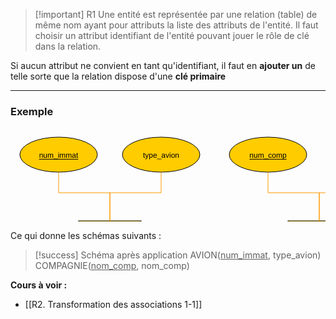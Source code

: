 >[!important] R1
>Une entité est représentée par une relation (table) de même nom ayant pour attributs la liste des attributs de l'entité.
> Il faut choisir un attribut identifiant de l'entité pouvant jouer le rôle de clé dans la relation.
> 
Si aucun attribut ne convient en tant qu'identifiant, il faut en **ajouter un** de telle sorte que la relation dispose d'une **clé primaire**

---

### Exemple

<center><?xml version="1.0" encoding="UTF-8"?><svg xmlns="http://www.w3.org/2000/svg" xmlns:xlink="http://www.w3.org/1999/xlink" fill-opacity="1" color-rendering="auto" color-interpolation="auto" text-rendering="auto" stroke="black" stroke-linecap="square" width="653" stroke-miterlimit="10" shape-rendering="auto" stroke-opacity="1" fill="black" stroke-dasharray="none" font-weight="normal" stroke-width="1" height="194" font-family="'Dialog'" font-style="normal" stroke-linejoin="miter" font-size="12px" stroke-dashoffset="0" image-rendering="auto">  <!--Generated by ySVG 2.6-->  <defs id="genericDefs"/>  <g>    <defs id="defs1">      <clipPath clipPathUnits="userSpaceOnUse" id="clipPath1">        <path d="M0 0 L653 0 L653 194 L0 194 L0 0 Z"/>      </clipPath>      <clipPath clipPathUnits="userSpaceOnUse" id="clipPath2">        <path d="M370 132 L1023 132 L1023 326 L370 326 L370 132 Z"/>      </clipPath>    </defs>    <g fill="rgb(255,204,0)" text-rendering="geometricPrecision" shape-rendering="geometricPrecision" transform="matrix(1,0,0,1,-370,-132)" stroke="rgb(255,204,0)">      <ellipse rx="62" ry="28" clip-path="url(#clipPath2)" cx="447" cy="175" stroke="none"/>    </g>    <g text-rendering="geometricPrecision" stroke-miterlimit="1.45" shape-rendering="geometricPrecision" transform="matrix(1,0,0,1,-370,-132)" stroke-linecap="butt">      <ellipse rx="62" fill="none" ry="28" clip-path="url(#clipPath2)" cx="447" cy="175"/>      <text x="415.6582" xml:space="preserve" y="179.7139" clip-path="url(#clipPath2)" font-family="sans-serif" stroke="none">num_immat</text>      <line y2="182.3506" fill="none" x1="415.6582" clip-path="url(#clipPath2)" x2="478.3418" y1="182.3506"/>    </g>    <g fill="rgb(255,204,0)" text-rendering="geometricPrecision" shape-rendering="geometricPrecision" transform="matrix(1,0,0,1,-370,-132)" stroke="rgb(255,204,0)">      <ellipse rx="62" ry="28" clip-path="url(#clipPath2)" cx="611" cy="175" stroke="none"/>    </g>    <g text-rendering="geometricPrecision" stroke-miterlimit="1.45" shape-rendering="geometricPrecision" transform="matrix(1,0,0,1,-370,-132)" stroke-linecap="butt">      <ellipse rx="62" fill="none" ry="28" clip-path="url(#clipPath2)" cx="611" cy="175"/>      <text x="581.9785" xml:space="preserve" y="179.7139" clip-path="url(#clipPath2)" font-family="sans-serif" stroke="none">type_avion</text>    </g>    <g fill="rgb(255,204,0)" text-rendering="geometricPrecision" shape-rendering="geometricPrecision" transform="matrix(1,0,0,1,-370,-132)" stroke="rgb(255,204,0)">      <rect x="479" width="100" height="30" y="281" clip-path="url(#clipPath2)" stroke="none"/>    </g>    <g text-rendering="geometricPrecision" stroke-miterlimit="1.45" shape-rendering="geometricPrecision" transform="matrix(1,0,0,1,-370,-132)" stroke-linecap="butt">      <rect fill="none" x="479" width="100" height="30" y="281" clip-path="url(#clipPath2)"/>      <text x="510.3291" xml:space="preserve" y="300.7139" clip-path="url(#clipPath2)" font-family="sans-serif" stroke="none">AVION</text>    </g>    <g fill="rgb(255,204,0)" text-rendering="geometricPrecision" shape-rendering="geometricPrecision" transform="matrix(1,0,0,1,-370,-132)" stroke="rgb(255,204,0)">      <ellipse rx="62" ry="28" clip-path="url(#clipPath2)" cx="782" cy="175" stroke="none"/>    </g>    <g text-rendering="geometricPrecision" stroke-miterlimit="1.45" shape-rendering="geometricPrecision" transform="matrix(1,0,0,1,-370,-132)" stroke-linecap="butt">      <ellipse rx="62" fill="none" ry="28" clip-path="url(#clipPath2)" cx="782" cy="175"/>      <text x="752.3193" xml:space="preserve" y="179.7139" clip-path="url(#clipPath2)" font-family="sans-serif" stroke="none">num_comp</text>      <line y2="182.3506" fill="none" x1="752.3193" clip-path="url(#clipPath2)" x2="811.6807" y1="182.3506"/>    </g>    <g fill="rgb(255,204,0)" text-rendering="geometricPrecision" shape-rendering="geometricPrecision" transform="matrix(1,0,0,1,-370,-132)" stroke="rgb(255,204,0)">      <ellipse rx="62" ry="28" clip-path="url(#clipPath2)" cx="946" cy="175" stroke="none"/>    </g>    <g text-rendering="geometricPrecision" stroke-miterlimit="1.45" shape-rendering="geometricPrecision" transform="matrix(1,0,0,1,-370,-132)" stroke-linecap="butt">      <ellipse rx="62" fill="none" ry="28" clip-path="url(#clipPath2)" cx="946" cy="175"/>      <text x="916.3193" xml:space="preserve" y="179.7139" clip-path="url(#clipPath2)" font-family="sans-serif" stroke="none">nom_comp</text>    </g>    <g fill="rgb(255,204,0)" text-rendering="geometricPrecision" shape-rendering="geometricPrecision" transform="matrix(1,0,0,1,-370,-132)" stroke="rgb(255,204,0)">      <rect x="814" width="100" height="30" y="281" clip-path="url(#clipPath2)" stroke="none"/>    </g>    <g text-rendering="geometricPrecision" stroke-miterlimit="1.45" shape-rendering="geometricPrecision" transform="matrix(1,0,0,1,-370,-132)" stroke-linecap="butt">      <rect fill="none" x="814" width="100" height="30" y="281" clip-path="url(#clipPath2)"/>      <text x="827.3291" xml:space="preserve" y="300.7139" clip-path="url(#clipPath2)" font-family="sans-serif" stroke="none">COMPAGNIE</text>      <path fill="none" d="M447 203 L447 236 L611 236 L611 203" clip-path="url(#clipPath2)" stroke="rgb(255,153,0)"/>      <path fill="none" d="M529 281 L529 236 L529 236 L529 281" clip-path="url(#clipPath2)" stroke="rgb(255,153,0)"/>      <path fill="none" d="M782 203 L782 236 L946 236 L946 203" clip-path="url(#clipPath2)" stroke="rgb(255,153,0)"/>      <path fill="none" d="M864 281 L864 236 L864 236 L864 281" clip-path="url(#clipPath2)" stroke="rgb(255,153,0)"/>    </g>  </g></svg></center>

Ce qui donne les schémas suivants :

>[!success] Schéma après application 
>AVION(<u>num_immat</u>, type_avion)
COMPAGNIE(<u>nom_comp</u>, nom_comp)

**Cours à voir :**
- [[R2. Transformation des associations 1-1]]